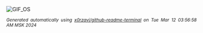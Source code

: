 <div align="justify">
<picture>
    <source media="(prefers-color-scheme: dark)" srcset="https://i.ibb.co/XYwCmDj/output-gif.gif">
    <source media="(prefers-color-scheme: light)" srcset="https://i.ibb.co/XYwCmDj/output-gif.gif">
    <img alt="GIF_OS" src="https://i.ibb.co/XYwCmDj/output-gif.gif">
</picture>

<sub><i>Generated automatically using [x0rzavi/github-readme-terminal](https://github.com/x0rzavi/github-readme-terminal) on Tue Mar 12 03:56:58 AM MSK 2024</i></sub>

</div>

<!-- Image deletion URL: https://ibb.co/Rj5DLNY/48dfdf1e386eec375d262dcad5cb4c81 -->